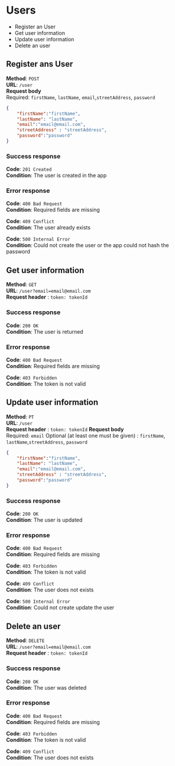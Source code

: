 # Users

* Register an User
* Get user information
* Update user information
* Delete an user

## Register ans User
**Method**: `POST`  
**URL**: `/user`  
**Request body**  
Required: `firstName`, `lastName`, `email`,`streetAddress`, `password`

```json
{
	"firstName":"firstName",
	"lastName": "lastName",
	"email":"email@email.com",
	"streetAddress" : "streetAddress",
	"password":"password"
}
```

### Success response
**Code**: `201 Created`  
**Condition**: The user is created in the app

### Error response
**Code**: `400 Bad Request`  
**Condition**: Required fields are missing

**Code**: `409 Conflict`  
**Condition**: The user already exists

**Code**: `500 Internal Error`  
**Condition**: Could not create the user or the app could not hash the password



## Get user information
**Method**: `GET`  
**URL**: `/user?email=email@email.com`  
**Request header** : `token: tokenId`

### Success response
**Code**: `200 OK`  
**Condition**: The user is returned

### Error response
**Code**: `400 Bad Request`  
**Condition**: Required fields are missing

**Code**: `403 Forbidden`  
**Condition**: The token is not valid

## Update user information
**Method**: `PT`  
**URL**: `/user`  
**Request header** : `token: tokenId`
**Request body**  
Required: `email`
Optional (at least one must be given) :  `firstName`, `lastName`,`streetAddress`, `password`

```json
{
	"firstName":"firstName",
	"lastName": "lastName",
	"email":"email@email.com",
	"streetAddress" : "streetAddress",
	"password":"password"
}
```

### Success response
**Code**: `200 OK`  
**Condition**: The user is updated

### Error response
**Code**: `400 Bad Request`  
**Condition**: Required fields are missing

**Code**: `403 Forbidden`  
**Condition**: The token is not valid

**Code**: `409 Conflict`  
**Condition**: The user does not exists

**Code**: `500 Internal Error`  
**Condition**: Could not create update the user

## Delete an user
**Method**: `DELETE`  
**URL**: `/user?email=email@email.com`  
**Request header** : `token: tokenId`

### Success response
**Code**: `200 OK`  
**Condition**: The user was deleted

### Error response
**Code**: `400 Bad Request`  
**Condition**: Required fields are missing

**Code**: `403 Forbidden`  
**Condition**: The token is not valid

**Code**: `409 Conflict`  
**Condition**: The user does not exists